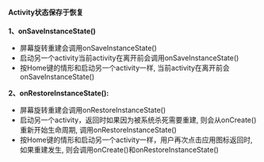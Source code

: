 #### Activity状态保存于恢复

**1、onSaveInstanceState\(\)**

* 屏幕旋转重建会调用onSaveInstanceState\(\)
* 启动另一个activity当前activity在离开前会调用onSaveInstanceState\(\)
* 按Home键的情形和启动另一个activity一样, 当前activity在离开前会onSaveInstanceState\(\)

**2、onRestoreInstanceState\(\):**

* 屏幕旋转重建会调用onRestoreInstanceState\(\)
* 启动另一个activity，返回时如果因为被系统杀死需要重建, 则会从onCreate\(\)重新开始生命周期, 调用onRestoreInstanceState\(\)
* 按Home键的情形和启动另一个activity一样，用户再次点击应用图标返回时,
  如果重建发生, 则会调用onCreate\(\)和onRestoreInstanceState\(\)



